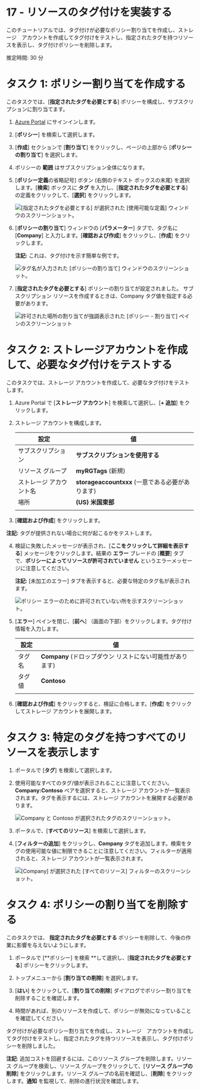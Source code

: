 ﻿---
wts:
    title: '17 - リソースのタグ付けを実装する'
    module: 'モジュール 03 - セキュリティ、プライバシー、コンプライアンス、および信頼性'
---
# 17 - リソースのタグ付けを実装する

このチュートリアルでは、タグ付けが必要なポリシー割り当てを作成し、ストレージ　アカウントを作成してタグ付けをテストし、指定されたタグを持つリソースを表示し、タグ付けポリシーを削除します。

推定時間: 30 分

# タスク 1: ポリシー割り当てを作成する

このタスクでは、[**指定されたタグを必要とする**] ポリシーを構成し、サブスクリプションに割り当てます。 

1. [Azure Portal](https://portal.azure.com) にサインインします。

2. [**ポリシー**] を検索して選択します。 

3. [**作成**] セクションで [**割り当て**] をクリックし、ページの上部から [**ポリシーの割り当て**] を選択します。

4. ポリシーの **範囲** はサブスクリプション全体になります。 

5. [**ポリシー定義**の省略記号] ボタン (右側のテキスト ボックスの末尾) を選択します。[**検索**] ボックスに **タグ** を入力し、[**指定されたタグを必要とする**] の定義をクリックして、[**選択**] をクリックします。

   ![[指定されたタグを必要とする] が選択された [使用可能な定義] ウィンドウのスクリーンショット。](../images/1701.png)

6.  [**ポリシーの割り当て**] ウィンドウの [**パラメーター**] タブで、タグ名に [**Company**] と入力します。[**確認および作成**] をクリックし、[**作成**] をクリックします。

    **注記:** これは、タグ付けを示す簡単な例です。 

    ![タグ名が入力された [ポリシーの割り当て] ウィンドウのスクリーンショット。](../images/1702.png)

7. [**指定されたタグを必要とする**] ポリシーの割り当てが設定されました。  サブスクリプション リソースを作成するときは、Company タグ値を指定する必要があります。

   ![許可された場所の割り当てが強調表示された [ポリシー - 割り当て] ペインのスクリーンショット](../images/1703.png)

# タスク 2: ストレージアカウントを作成して、必要なタグ付けをテストする

このタスクでは、ストレージ アカウントを作成して、必要なタグ付けをテストします。 

1. Azure Portal で [**ストレージ アカウント**] を検索して選択し、[**+ 追加**] をクリックします。   

2. ストレージ アカウントを構成します。 

    | 設定 | 値 | 
    | --- | --- |
    | サブスクリプション | **サブスクリプションを使用する** |
    | リソース グループ | **myRGTags** (新規) |
    | ストレージ アカウント名 | **storageaccountxxx** (一意である必要があります) |
    | 場所 | **(US) 米国東部** |
    | | |

3. [**確認および作成**] をクリックします。 

**注記:** タグが提供されない場合に何が起こるかをテストします。 

4. 検証に失敗したメッセージが表示され、[**ここをクリックして詳細を表示する**] メッセージをクリックします。結果の **エラー** ブレードの [**概要**] タブで、**ポリシーによってリソースが許可されていません** というエラーメッセージに注意してください。

    **注記:** [未加工のエラー] タブを表示すると、必要な特定のタグ名が表示されます。 

    ![ポリシー エラーのために許可されていない所を示すスクリーンショット。](../images/1704.png)

5. [**エラー**] ペインを閉じ、[**前へ**] （画面の下部）をクリックします。タグ付け情報を入力します。 

    | 設定 | 値 | 
    | --- | --- |
    | タグ名 | **Company** (ドロップダウン リストにない可能性があります) |
    | タグ値 | **Contoso** |
    | | |

6. [**確認および作成**] をクリックすると、検証に合格します。[**作成**] をクリックしてストレージ アカウントを展開します。  

# タスク 3: 特定のタグを持つすべてのリソースを表示します

1. ポータルで [**タグ**] を検索して選択します。

2. 使用可能なすべてのタグ/値が表示されることに注意してください。**Company:Contoso** ペアを選択すると、ストレージ アカウントが一覧表示されます。タグを表示するには、ストレージ アカウントを展開する必要があります。 

   ![Company と Contoso が選択されたタグのスクリーンショット。](../images/1705.png)

3. ポータルで、[**すべてのリソース**] を検索して選択します。

4. [**フィルターの追加**] をクリックし、**Company** タグを追加します。検索をタグの使用可能な値に制限できることに注意してください。フィルターが適用されると、ストレージ アカウントが一覧表示されます。

    ![[Company] が選択された [すべてのリソース] フィルターのスクリーンショット。](../images/1706.png)

# タスク 4: ポリシーの割り当てを削除する

このタスクでは、 **指定されたタグを必要とする** ポリシーを削除して、今後の作業に影響を与えないようにします。 

1. ポータルで [**ポリシー] を検索 **して選択し、[**指定されたタグを必要とする**] ポリシーをクリックします。 

2. トップメニューから [**割り当ての削除**] を選択します。

3. [**はい**] をクリックして、[**割り当ての削除**] ダイアログでポリシー割り当てを削除することを確認します。

4. 時間があれば、別のリソースを作成して、ポリシーが無効になっていることを確認してください。

タグ付けが必要なポリシー割り当てを作成し、ストレージ　アカウントを作成してタグ付けをテストし、指定されたタグを持つリソースを表示し、タグ付けポリシーを削除しました。


**注記**: 追加コストを回避するには、このリソース グループを削除します。リソース グループを検索し、リソース グループをクリックして、[**リソース グループの削除**] をクリックします。リソース グループの名前を確認し、[**削除**] をクリックします。**通知** を監視して、削除の進行状況を確認します。